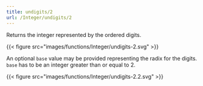 ```yaml
---
title: undigits/2
url: /Integer/undigits/2
---
```


Returns the integer represented by the ordered digits.

{{< figure src="images/functions/Integer/undigits-2.svg" >}}

An optional `base` value may be provided representing the radix for the digits.
`base` has to be an integer greater than or equal to 2.

{{< figure src="images/functions/Integer/undigits-2.2.svg" >}}
